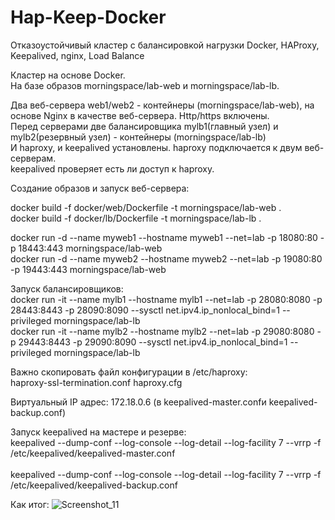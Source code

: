 # Hap-Keep-Docker
Отказоустойчивый кластер с балансировкой нагрузки Docker, HAProxy, Keepalived, nginx, Load Balance

Кластер на основе Docker.<br>
На базе образов morningspace/lab-web и morningspace/lab-lb. <br>

Два веб-сервера web1/web2 - контейнеры (morningspace/lab-web), на основе Nginx в качестве веб-сервера. Http/https включены.<br>
Перед серверами две балансировщика mylb1(главный узел) и mylb2(резервный узел) - контейнеры (morningspace/lab-lb)<br>
И haproxy, и keepalived установлены. haproxy подключается к двум веб-серверам. <br>
keepalived проверяет есть ли доступ к haproxy. <br>

Создание образов и запуск веб-сервера:<br>

docker build -f docker/web/Dockerfile -t morningspace/lab-web .<br>
docker build -f docker/lb/Dockerfile -t morningspace/lab-lb .<br>

docker run -d --name myweb1 --hostname myweb1 --net=lab -p 18080:80 -p 18443:443 morningspace/lab-web<br>
docker run -d --name myweb2 --hostname myweb2 --net=lab -p 19080:80 -p 19443:443 morningspace/lab-web<br>

Запуск балансировщиков:<br>
docker run -it --name mylb1 --hostname mylb1 --net=lab -p 28080:8080 -p 28443:8443 -p 28090:8090 --sysctl net.ipv4.ip_nonlocal_bind=1 --privileged morningspace/lab-lb<br>
docker run -it --name mylb2 --hostname mylb2 --net=lab -p 29080:8080 -p 29443:8443 -p 29090:8090 --sysctl net.ipv4.ip_nonlocal_bind=1 --privileged morningspace/lab-lb<br>

Важно скопировать файл конфигурации в /etc/haproxy:<br>
haproxy-ssl-termination.conf haproxy.cfg<br>

Виртуальный IP адрес: 172.18.0.6 (в keepalived-master.confи keepalived-backup.conf)<br>

Запуск keepalived на мастере и резерве:<br>
keepalived --dump-conf --log-console --log-detail --log-facility 7 --vrrp -f /etc/keepalived/keepalived-master.conf<br><br>
keepalived --dump-conf --log-console --log-detail --log-facility 7 --vrrp -f /etc/keepalived/keepalived-backup.conf<br>

Как итог: 
![Screenshot_11](https://user-images.githubusercontent.com/55352038/190901321-ea6f80d7-ea70-4fad-851d-c74a752b8014.png)


